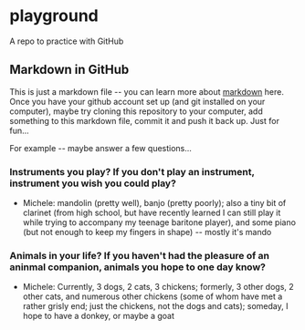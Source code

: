 # playground
A repo to practice with GitHub

## Markdown in GitHub
This is just a markdown file -- you can learn more about [markdown](https://guides.github.com/features/mastering-markdown/) here. Once you have your github account set up (and git installed on your computer), maybe try cloning this repository to your computer, add something to this markdown file, commit it and push it back up. Just for fun...

For example -- maybe answer a few questions...

### Instruments you play? If you don't play an instrument, instrument you wish you could play?

* Michele: mandolin (pretty well), banjo (pretty poorly); also a tiny bit of clarinet (from high school, but have recently learned I can still play it while trying to accompany my teenage baritone player), and some piano (but not enough to keep my fingers in shape) -- mostly it's mando


### Animals in your life? If you haven't had the pleasure of an aninmal companion, animals you hope to one day know?

* Michele: Currently, 3 dogs, 2 cats, 3 chickens; formerly, 3 other dogs, 2 other cats, and numerous other chickens (some of whom have met a rather grisly end; just the chickens, not the dogs and cats); someday, I hope to have a donkey, or maybe a goat



